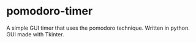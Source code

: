 # pomodoro-timer
A simple GUI timer that uses the pomodoro technique. Written in python. GUI made with Tkinter.
